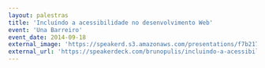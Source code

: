 ```yaml
---
layout: palestras
title: 'Incluíndo a acessibilidade no desenvolvimento Web'
event: 'Una Barreiro'
event_date: 2014-09-18
external_image: 'https://speakerd.s3.amazonaws.com/presentations/f7b21730274c0132f6206e4a3a25a3f7/preview_slide_0.jpg?123476'
external_url: 'https://speakerdeck.com/brunopulis/incluindo-a-acessibilidade-no-desenvolvimento-web'
---
```


